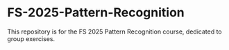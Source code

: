 # FS-2025-Pattern-Recognition
This repository is for the FS 2025 Pattern Recognition course, dedicated to group exercises.
